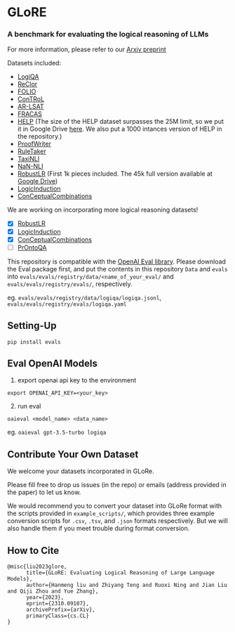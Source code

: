 # GLoRE

### A benchmark for evaluating the logical reasoning of LLMs

For more information, please refer to our [Arxiv preprint](https://arxiv.org/abs/2310.09107)

Datasets included:

* [LogiQA](https://github.com/csitfun/LogiQA2.0)
* [ReClor](https://whyu.me/reclor/)
* [FOLIO](https://github.com/Yale-LILY/FOLIO)
* [ConTRoL](https://github.com/csitfun/ConTRoL-dataset)
* [AR-LSAT](https://github.com/zhongwanjun/AR-LSAT)
* [FRACAS](https://www-nlp.stanford.edu/~wcmac/downloads/fracas.xml)
* [HELP](https://github.com/verypluming/HELP) (The size of the HELP dataset surpasses the 25M limit, so we put it in Google Drive [here](https://drive.google.com/file/d/1FwYSnI6iKHPIFG4EwwCLfPxDORJzDnAQ/view?usp=sharing). We also put a 1000 intances version of HELP in the repository.)
* [ProofWriter](https://allenai.org/data/proofwriter)
* [RuleTaker](https://allenai.org/data/ruletaker)
* [TaxiNLI](https://github.com/microsoft/TaxiNLI)
* [NaN-NLI](https://github.com/joey234/nan-nli)
* [RobustLR](https://github.com/INK-USC/RobustLR) (First 1k pieces included. The 45k full version available at [Google Drive](https://drive.google.com/file/d/1GYSItymQzlUoE4_CmavAbgl7n1Eow9L1/view?usp=sharing))
* [LogicInduction](https://github.com/google/BIG-bench/tree/main/bigbench/benchmark_tasks/logical_deduction)
* [ConCeptualCombinations](https://github.com/google/BIG-bench/tree/main/bigbench/benchmark_tasks/conceptual_combinations)

We are working on incorporating more logical reasoning datasets!
- [x] [RobustLR](https://github.com/INK-USC/RobustLR)
- [x] [LogicInduction](https://github.com/google/BIG-bench/tree/main/bigbench/benchmark_tasks/logical_deduction)
- [x] [ConCeptualCombinations](https://github.com/google/BIG-bench/tree/main/bigbench/benchmark_tasks/conceptual_combinations)
- [ ] [PrOntoQA](https://github.com/asaparov/prontoqa)

This repository is compatible with the [OpenAI Eval library](https://github.com/openai/evals). Please download the Eval package first, and put the contents in this repository `Data` and `evals` into `evals/evals/registry/data/<name_of_your_eval/` and `evals/evals/registry/evals/`, respectively.

eg. `evals/evals/registry/data/logiqa/logiqa.jsonl`, `evals/evals/registry/evals/logiqa.yaml`

## Setting-Up

`pip install evals`

## Eval OpenAI Models

1. export openai api key to the environment

``export OPENAI_API_KEY=<your_key>``

2. run eval

``oaieval <model_name> <data_name>``

eg. `oaieval gpt-3.5-turbo logiqa`

## Contribute Your Own Dataset

We welcome your datasets incorporated in GLoRe.

Please fill free to drop us issues (in the repo) or emails (address provided in the paper) to let us know.

We would recommend you to convert your dataset into GLoRe format with the scripts provided in `example_scripts/`, which provides three example conversion scripts for `.csv`, `.tsv`, and `.json` formats respectively. But we will also handle them if you meet trouble during format conversion.

## How to Cite

```
@misc{liu2023glore,
      title={GLoRE: Evaluating Logical Reasoning of Large Language Models}, 
      author={Hanmeng liu and Zhiyang Teng and Ruoxi Ning and Jian Liu and Qiji Zhou and Yue Zhang},
      year={2023},
      eprint={2310.09107},
      archivePrefix={arXiv},
      primaryClass={cs.CL}
}
```
